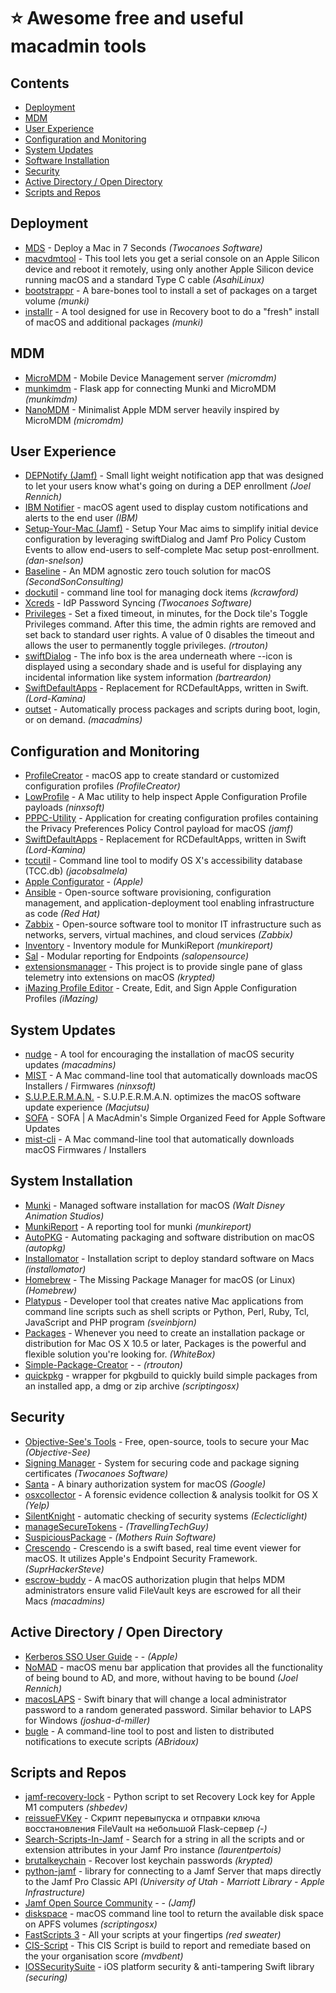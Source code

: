  # ⭐️ Awesome free and useful macadmin tools

## Contents
- [Deployment](#dpl)
- [MDM](#mdm)
- [User Experience](#ue)
- [Configuration and Monitoring](#cam)
- [System Updates](#su)
- [Software Installation](#si)
- [Security](#sec)
- [Active Directory / Open Directory](#adod)
- [Scripts and Repos](#sar)

## <h2 id="dpl">Deployment</h2>
- [MDS](https://twocanoes.com/products/mac/mac-deploy-stick/) - Deploy a Mac in 7 Seconds _(Twocanoes Software)_
- [macvdmtool](https://github.com/AsahiLinux/macvdmtool) - This tool lets you get a serial console on an Apple Silicon device and reboot it remotely, using only another Apple Silicon device running macOS and a standard Type C cable _(AsahiLinux)_
- [bootstrappr](https://github.com/munki/bootstrappr) - A bare-bones tool to install a set of packages on a target volume _(munki)_
- [installr](https://github.com/munki/installr) - A tool designed for use in Recovery boot to do a "fresh" install of macOS and additional packages _(munki)_

## <h2 id="mdm">MDM</h2>
- [MicroMDM](https://micromdm.io) - Mobile Device Management server _(micromdm)_
- [munkimdm](https://github.com/munkimdm/munkimdm) - Flask app for connecting Munki and MicroMDM _(munkimdm)_
- [NanoMDM](https://github.com/micromdm/nanomdm) - Minimalist Apple MDM server heavily inspired by MicroMDM _(micromdm)_

## <h2 id="ue">User Experience</h2>			
- [DEPNotify (Jamf)](https://gitlab.com/Mactroll/DEPNotify) - Small light weight notification app that was designed to let your users know what's going on during a DEP enrollment _(Joel Rennich)_
- [IBM Notifier](https://github.com/IBM/mac-ibm-notifications) - macOS agent used to display custom notifications and alerts to the end user _(IBM)_
- [Setup-Your-Mac (Jamf)](https://github.com/dan-snelson/Setup-Your-Mac) - Setup Your Mac aims to simplify initial device configuration by leveraging swiftDialog and Jamf Pro Policy Custom Events to allow end-users to self-complete Mac setup post-enrollment. _(dan-snelson)_
- [Baseline](https://github.com/SecondSonConsulting/Baseline) - An MDM agnostic zero touch solution for macOS _(SecondSonConsulting)_
- [dockutil](https://github.com/kcrawford/dockutil) - command line tool for managing dock items _(kcrawford)_
- [Xcreds](https://twocanoes.com/products/mac/xcreds/) - IdP Password Syncing _(Twocanoes Software)_
- [Privileges](https://github.com/SAP/macOS-enterprise-privileges/releases/tag/1.5.3) - Set a fixed timeout, in minutes, for the Dock tile's Toggle Privileges command. After this time, the admin rights are removed and set back to standard user rights. A value of 0 disables the timeout and allows the user to permanently toggle privileges. _(rtrouton)_
- [swiftDialog](https://github.com/bartreardon/swiftDialog/releases) - The info box is the area underneath where --icon is displayed using a secondary shade and is useful for displaying any incidental information like system information _(bartreardon)_
- [SwiftDefaultApps](https://github.com/Lord-Kamina/SwiftDefaultApps) - Replacement for RCDefaultApps, written in Swift. _(Lord-Kamina)_
- [outset](https://github.com/macadmins/outset) - Automatically process packages and scripts during boot, login, or on demand. _(macadmins)_

## <h2 id="cam">Configuration and Monitoring</h2>			
- [ProfileCreator](https://github.com/ProfileCreator/ProfileCreator) - macOS app to create standard or customized configuration profiles _(ProfileCreator)_
- [LowProfile](https://github.com/ninxsoft/LowProfile) - A Mac utility to help inspect Apple Configuration Profile payloads _(ninxsoft)_
- [PPPC-Utility](https://github.com/jamf/PPPC-Utility) - Application for creating configuration profiles containing the Privacy Preferences Policy Control payload for macOS _(jamf)_
- [SwiftDefaultApps](https://github.com/Lord-Kamina/SwiftDefaultApps) - Replacement for RCDefaultApps, written in Swift _(Lord-Kamina)_
- [tccutil](https://github.com/jacobsalmela/tccutil) - Command line tool to modify OS X's accessibility database (TCC.db) _(jacobsalmela)_
- [Apple Configurator](https://apps.apple.com/ru/app/apple-configurator/id1037126344?mt=12) - _(Apple)_
- [Ansible](https://www.ansible.com) - Open-source software provisioning, configuration management, and application-deployment tool enabling infrastructure as code _(Red Hat)_
- [Zabbix](https://www.zabbix.com) - Open-source software tool to monitor IT infrastructure such as networks, servers, virtual machines, and cloud services _(Zabbix)_
- [Inventory](https://github.com/munkireport/inventory) - Inventory module for MunkiReport _(munkireport)_
- [Sal](https://github.com/salopensource/sal) - Modular reporting for Endpoints _(salopensource)_
- [extensionsmanager](https://github.com/krypted/extensionsmanager) - This project is to provide single pane of glass telemetry into extensions on macOS _(krypted)_
- [iMazing Profile Editor](https://imazing.com/profile-editor) - Create, Edit, and Sign Apple Configuration Profiles _(iMazing)_
		
## <h2 id="su">System Updates</h2>			
- [nudge](https://github.com/macadmins/nudge) - A tool for encouraging the installation of macOS security updates _(macadmins)_
- [MIST](https://github.com/ninxsoft/Mist) - A Mac command-line tool that automatically downloads macOS Installers / Firmwares _(ninxsoft)_
- [S.U.P.E.R.M.A.N.](https://github.com/Macjutsu/super) - S.U.P.E.R.M.A.N. optimizes the macOS software update experience _(Macjutsu)_
- [SOFA](https://github.com/macadmins/sofa/tree/main) - SOFA | A MacAdmin's Simple Organized Feed for Apple Software Updates
- [mist-cli](https://github.com/ninxsoft/mist-cli) - A Mac command-line tool that automatically downloads macOS Firmwares / Installers

## <h2 id="si">System Installation</h2>			
- [Munki](https://github.com/munki/munki) - Managed software installation for macOS _(Walt Disney Animation Studios)_
- [MunkiReport](https://github.com/munkireport/munkireport-php) - A reporting tool for munki _(munkireport)_
- [AutoPKG](https://github.com/autopkg/autopkg) - Automating packaging and software distribution on macOS _(autopkg)_
- [Installomator](https://github.com/Installomator/Installomator) - Installation script to deploy standard software on Macs _(installomator)_
- [Homebrew](https://github.com/Homebrew) - The Missing Package Manager for macOS (or Linux) _(Homebrew)_
- [Platypus](https://sveinbjorn.org/platypus) - Developer tool that creates native Mac applications from command line scripts such as shell scripts or Python, Perl, Ruby, Tcl, JavaScript and PHP program _(sveinbjorn)_
- [Packages](http://s.sudre.free.fr/Software/Packages/about.html) - Whenever you need to create an installation package or distribution for Mac OS X 10.5 or later, Packages is the powerful and flexible solution you're looking for. _(WhiteBox)_
- [Simple-Package-Creator](https://github.com/rtrouton/Simple-Package-Creator) - - _(rtrouton)_
- [quickpkg](https://github.com/scriptingosx/quickpkg) - wrapper for pkgbuild to quickly build simple packages from an installed app, a dmg or zip archive _(scriptingosx)_
			
## <h2 id="sec">Security</h2>			
- [Objective-See's Tools](https://objective-see.org/tools.html) - Free, open-source, tools to secure your Mac _(Objective-See)_
- [Signing Manager](https://twocanoes.com/products/mac/signing-manager/) - System for securing code and package signing certificates _(Twocanoes Software)_
- [Santa](https://github.com/google/santa) - A binary authorization system for macOS _(Google)_
- [osxcollector](https://github.com/Yelp/osxcollector) - A forensic evidence collection & analysis toolkit for OS X _(Yelp)_
- [SilentKnight](https://eclecticlight.co/lockrattler-systhist/) - automatic checking of security systems _(Eclecticlight)_
- [manageSecureTokens](https://github.com/TravellingTechGuy/manageSecureTokens/blob/master/manageSecureTokens.sh) -  _(TravellingTechGuy)_
- [SuspiciousPackage](https://mothersruin.com/software/SuspiciousPackage/relnotes.html) -  _(Mothers Ruin Software)_
- [Crescendo](https://github.com/SuprHackerSteve/Crescendo) - Crescendo is a swift based, real time event viewer for macOS. It utilizes Apple's Endpoint Security Framework. _(SuprHackerSteve)_
- [escrow-buddy](https://github.com/macadmins/escrow-buddy) - A macOS authorization plugin that helps MDM administrators ensure valid FileVault keys are escrowed for all their Macs _(macadmins)_
			
## <h2 id="adod">Active Directory / Open Directory</h2>			
- [Kerberos SSO User Guide](https://www.apple.com/business/docs/site/Kerberos_Single_Sign_on_Extension_User_Guide.pdf) - - _(Apple)_
- [NoMAD](https://gitlab.com/Mactroll/NoMAD) - macOS menu bar application that provides all the functionality of being bound to AD, and more, without having to be bound _(Joel Rennich)_
- [macosLAPS](https://github.com/joshua-d-miller/macOSLAPS) - Swift binary that will change a local administrator password to a random generated password. Similar behavior to LAPS for Windows _(joshua-d-miller)_
- [bugle](https://github.com/ABridoux/bugle) - A command-line tool to post and listen to distributed notifications to execute scripts _(ABridoux)_
			
## <h2 id="sar">Scripts and Repos</h2>				
- [jamf-recovery-lock](https://github.com/shbedev/jamf-recovery-lock) - Python script to set Recovery Lock key for Apple M1 computers _(shbedev)_
- [reissueFVKey](https://tarot.shortcut.ru/community/jamf/-/tree/main/reissueFVKey) - Скрипт перевыпуска и отправки ключа восстановления FileVault на небольшой Flask-сервер _(-)_
- [Search-Scripts-In-Jamf](https://github.com/laurentpertois/Search-Scripts-In-Jamf) - Search for a string in all the scripts and or extension attributes in your Jamf Pro instance _(laurentpertois)_
- [brutalkeychain](https://github.com/krypted/brutalkeychain) - Recover lost keychain passwords _(krypted)_
- [python-jamf](https://github.com/univ-of-utah-marriott-library-apple/python-jamf) - library for connecting to a Jamf Server that maps directly to the Jamf Pro Classic API _(University of Utah - Marriott Library - Apple Infrastructure)_
- [Jamf Open Source Community](https://github.com/jamf) - - _(Jamf)_
- [diskspace](https://github.com/scriptingosx/diskspace) - macOS command line tool to return the available disk space on APFS volumes _(scriptingosx)_
- [FastScripts 3](https://redsweater.com/fastscripts/) - All your scripts at your fingertips _(red sweater)_
- [CIS-Script](https://github.com/mvdbent/CIS-Script) - This CIS Script is build to report and remediate based on the your organisation score _(mvdbent)_
- [IOSSecuritySuite](https://github.com/securing/IOSSecuritySuite) - iOS platform security & anti-tampering Swift library _(securing)_
